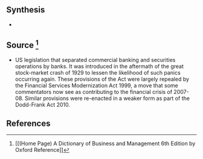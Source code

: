 ## Synthesis
- 
## Source [^1]
- US legislation that separated commercial banking and securities operations by banks. It was introduced in the aftermath of the great stock-market crash of 1929 to lessen the likelihood of such panics occurring again. These provisions of the Act were largely repealed by the Financial Services Modernization Act 1999, a move that some commentators now see as contributing to the financial crisis of 2007-08. Similar provisions were re-enacted in a weaker form as part of the Dodd-Frank Act 2010.
## References

[^1]: [[(Home Page) A Dictionary of Business and Management 6th Edition by Oxford Reference]]